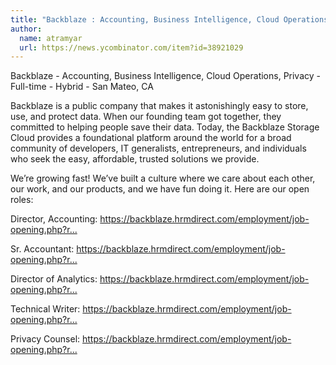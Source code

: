 ```yaml
---
title: "Backblaze : Accounting, Business Intelligence, Cloud Operations, Privacy"
author:
  name: atramyar
  url: https://news.ycombinator.com/item?id=38921029
---
```

Backblaze - Accounting, Business Intelligence, Cloud Operations, Privacy - Full-time - Hybrid - San Mateo, CA

Backblaze is a public company that makes it astonishingly easy to store, use, and protect data. When our founding team got together, they committed to helping people save their data. Today, the Backblaze Storage Cloud provides a foundational platform around the world for a broad community of developers, IT generalists, entrepreneurs, and individuals who seek the easy, affordable, trusted solutions we provide.

We’re growing fast! We’ve built a culture where we care about each other, our work, and our products, and we have fun doing it. Here are our open roles:

Director, Accounting: <a href="https:&#x2F;&#x2F;backblaze.hrmdirect.com&#x2F;employment&#x2F;job-opening.php?req=2878012&amp;#job" rel="nofollow">https:&#x2F;&#x2F;backblaze.hrmdirect.com&#x2F;employment&#x2F;job-opening.php?r...</a>

Sr. Accountant: <a href="https:&#x2F;&#x2F;backblaze.hrmdirect.com&#x2F;employment&#x2F;job-opening.php?req=2878020&amp;&amp;#job" rel="nofollow">https:&#x2F;&#x2F;backblaze.hrmdirect.com&#x2F;employment&#x2F;job-opening.php?r...</a>

Director of Analytics: <a href="https:&#x2F;&#x2F;backblaze.hrmdirect.com&#x2F;employment&#x2F;job-opening.php?req=2792978&amp;#job" rel="nofollow">https:&#x2F;&#x2F;backblaze.hrmdirect.com&#x2F;employment&#x2F;job-opening.php?r...</a>

Technical Writer: <a href="https:&#x2F;&#x2F;backblaze.hrmdirect.com&#x2F;employment&#x2F;job-opening.php?req=2857154&amp;#job" rel="nofollow">https:&#x2F;&#x2F;backblaze.hrmdirect.com&#x2F;employment&#x2F;job-opening.php?r...</a>

Privacy Counsel: <a href="https:&#x2F;&#x2F;backblaze.hrmdirect.com&#x2F;employment&#x2F;job-opening.php?req=2828090&amp;#job" rel="nofollow">https:&#x2F;&#x2F;backblaze.hrmdirect.com&#x2F;employment&#x2F;job-opening.php?r...</a>
